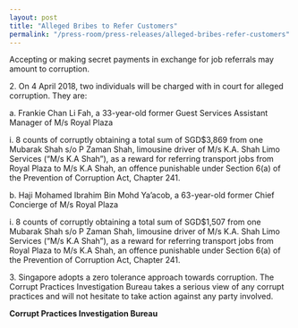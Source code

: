 ```yaml
---
layout: post
title: "Alleged Bribes to Refer Customers"
permalink: "/press-room/press-releases/alleged-bribes-refer-customers"
---
```

Accepting or making secret payments in exchange for job referrals may amount to corruption.

2\.        On 4 April 2018, two individuals will be charged with in court for alleged corruption. They are:

a. Frankie Chan Li Fah, a 33-year-old former Guest Services Assistant Manager of M/s Royal Plaza

i. 8 counts of corruptly obtaining a total sum of SGD$3,869 from one Mubarak Shah s/o P Zaman Shah, limousine driver of M/s K.A. Shah Limo Services (“M/s K.A Shah”), as a reward for referring transport jobs from Royal Plaza to M/s K.A Shah, an offence punishable under Section 6(a) of the Prevention of Corruption Act, Chapter 241.

b. Haji Mohamed Ibrahim Bin Mohd Ya’acob, a 63-year-old former Chief Concierge of M/s Royal Plaza

i. 8 counts of corruptly obtaining a total sum of SGD$1,507 from one Mubarak Shah s/o P Zaman Shah, limousine driver of M/s K.A. Shah Limo Services (“M/s K.A Shah”), as a reward for referring transport jobs from Royal Plaza to M/s K.A Shah, an offence punishable under Section 6(a) of the Prevention of Corruption Act, Chapter 241.

3\.         Singapore adopts a zero tolerance approach towards corruption. The Corrupt Practices Investigation Bureau takes a serious view of any corrupt practices and will not hesitate to take action against any party involved.

**Corrupt Practices Investigation Bureau**
